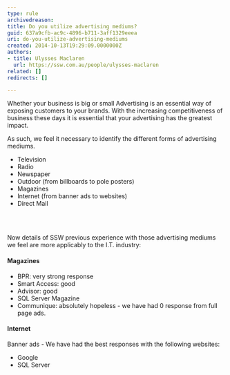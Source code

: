 ```yaml
---
type: rule
archivedreason: 
title: Do you utilize advertising mediums?
guid: 637a9cfb-ac9c-4896-b711-3aff1329eeea
uri: do-you-utilize-advertising-mediums
created: 2014-10-13T19:29:09.0000000Z
authors:
- title: Ulysses Maclaren
  url: https://ssw.com.au/people/ulysses-maclaren
related: []
redirects: []

---
```



<p class="ssw15-rteElement-P">Whether your business is big or small Advertising is an essential way of exposing customers to your brands. With the increasing competitiveness of business these days it is essential that your advertising has the greatest impact.</p><p class="ssw15-rteElement-P">As such, we feel it necessary to identify the different forms of advertising mediums.</p><ul><li>Television<br></li><li>Radio<br></li><li>Newspaper<br></li><li>Outdoor (from billboards to pole posters)<br></li><li>Magazines<br></li><li>Internet (from banner ads to websites)<br></li><li>Direct Mail<br></li></ul><p></p>
<br><excerpt class='endintro'></excerpt><br>
<p>​Now details of SSW previous experience with those advertising mediums we feel are more applicably to the I.T. industry&#58;</p><h4>Magazines</h4><ul><li>BPR&#58; very strong response</li><li>Smart Access&#58; good</li><li>Advisor&#58; good</li><li>SQL Server Magazine</li><li>Communique&#58; absolutely hopeless - we have had 0 response from full page ads.</li></ul><h4>Internet​</h4><p class="ssw15-rteElement-P">Banner ads -&#160;We have had the best responses with the following websites&#58;</p><ul><li>Google</li><li>SQL Server​​</li></ul>


